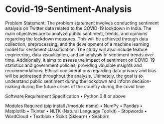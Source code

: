 # Covid-19-Sentiment-Analysis

Problem Statement:
  The problem statement involves conducting sentiment analysis on Twitter data related to the 
  COVID-19 lockdown in India. The main objectives are to analyze public sentiment, trends, and 
  opinions regarding the lockdown measures. This will be achieved through data collection, 
  preprocessing, and the development of a machine learning model for sentiment classification. The 
  study will also include feature engineering, data visualization, and an analysis of sentiment trends 
  over time. Additionally, it aims to assess the impact of sentiment on COVID-19 statistics and 
  government policies, providing valuable insights and recommendations. Ethical considerations 
  regarding data privacy and bias will be addressed throughout the analysis. Ultimately, the goal is 
  to understand public sentiment during the lockdown and inform decision-making during the future 
  crises of the country during the covid time

Software Requirement Specification
• Python 3.8 or above

Modules Required (pip install //module name)
• NumPy
• Pandas
• Matplotlib
• Tkinter
• NLTK (Natural Language Toolkit) - Stopwords
• WordCloud
• Textblob
• Scikit (Sklearn)
• Seaborn
